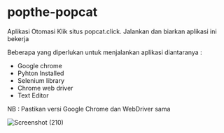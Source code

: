 # popthe-popcat
Aplikasi Otomasi Klik situs popcat.click.
Jalankan dan biarkan aplikasi ini bekerja

Beberapa yang diperlukan untuk menjalankan aplikasi diantaranya : 
- Google chrome
- Pyhton Installed
- Selenium library 
- Chrome web driver 
- Text Editor 

NB : Pastikan versi Google Chrome dan WebDriver sama

![Screenshot (210)](https://user-images.githubusercontent.com/49423419/144006812-1913a833-b710-47c2-88f1-6983a57a829e.png)
